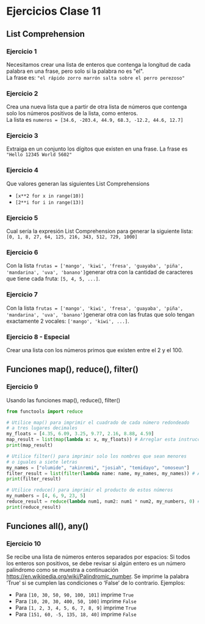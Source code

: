 # Ejercicios Clase 11

## List Comprehension

### Ejercicio 1
Necesitamos crear una lista de enteros que contenga la longitud de cada palabra en una frase, pero solo si la palabra no es "el".  
La frase es: `"el rápido zorro marrón salta sobre el perro perezoso"`

### Ejercicio 2
Crea una nueva lista que a partir de otra lista de números que contenga solo los números positivos de la lista, como enteros.  
La lista es `numeros = [34.6, -203.4, 44.9, 68.3, -12.2, 44.6, 12.7]`

### Ejercicio 3
Extraiga en un conjunto los dígitos que existen en una frase. La frase es `"Hello 12345 World 5602"`

### Ejercicio 4
Que valores generan las siguientes List Comprehensions
* `[x**2 for x in range(10)]`
* `[2**i for i in range(13)]`

### Ejercicio 5
Cual sería la expresión List Comprehension para generar la siguiente lista: `[0, 1, 8, 27, 64, 125, 216, 343, 512, 729, 1000]`

### Ejercicio 6
Con la lista `frutas = ['mango', 'kiwi', 'fresa', 'guayaba', 'piña', 'mandarina', 'uva', 'banano']`generar otra con la cantidad de caracteres que tiene cada fruta: `[5, 4, 5, ...]`.

### Ejercicio 7
Con la lista `frutas = ['mango', 'kiwi', 'fresa', 'guayaba', 'piña', 'mandarina', 'uva', 'banano']`generar otra con las frutas que solo tengan exactamente 2 vocales: `['mango', 'kiwi', ...]`.

### Ejercicio 8 - Especial 
Crear una lista con los números primos que existen entre el 2 y el 100.

## Funciones map(), reduce(), filter()
### Ejercicio 9
Usando las funciones map(), reduce(), filter()
```python
from functools import reduce 

# Utilice map() para imprimir el cuadrado de cada número redondeado
# a tres lugares decimales
my_floats = [4.35, 6.09, 3.25, 9.77, 2.16, 8.88, 4.59]
map_result = list(map(lambda x: x, my_floats)) # Arreglar esta instrucción
print(map_result)

# Utilice filter() para imprimir solo los nombres que sean menores
# o iguales a siete letras
my_names = ["olumide", "akinremi", "josiah", "temidayo", "omoseun"]
filter_result = list(filter(lambda name: name, my_names, my_names)) # Arreglar esta instrucción
print(filter_result)

# Utilice reduce() para imprimir el producto de estos números
my_numbers = [4, 6, 9, 23, 5]
reduce_result = reduce(lambda num1, num2: num1 * num2, my_numbers, 0) # Arreglar esta instrucción
print(reduce_result)
```

## Funciones all(), any()
### Ejercicio 10
Se recibe una lista de números enteros separados por espacios: Si todos los enteros son positivos, se debe revisar si algún entero es un número palíndromo como se muestra a continuación https://en.wikipedia.org/wiki/Palindromic_number. Se imprime la palabra ‘True’ si se cumplen las condiciones o ‘False’ de lo contrario.
Ejemplos:
* Para `[10, 30, 50, 90, 100, 101]` imprime `True`
* Para `[10, 20, 30, 400, 50, 100]` imprime `False`
* Para `[1, 2, 3, 4, 5, 6, 7, 8, 9]` imprime `True`
* Para `[151, 60, -5, 135, 18, 40]` imprime `False`